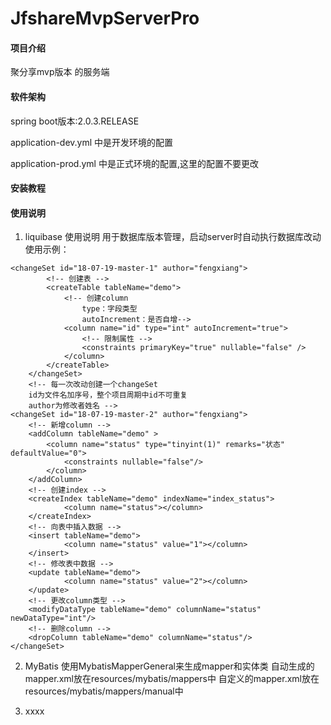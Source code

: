 # JfshareMvpServerPro

#### 项目介绍
聚分享mvp版本 的服务端

#### 软件架构

spring boot版本:2.0.3.RELEASE

application-dev.yml 中是开发环境的配置

application-prod.yml 中是正式环境的配置,这里的配置不要更改

#### 安装教程


#### 使用说明

1. liquibase 使用说明
用于数据库版本管理，启动server时自动执行数据库改动
使用示例：

<!-- 每一次改动创建一个changeSet
		id为文件名加序号，整个项目周期中id不可重复
		author为修改者姓名 -->
    <changeSet id="18-07-19-master-1" author="fengxiang">
    		<!-- 创建表 -->
    		<createTable tableName="demo">
    			<!-- 创建column 
    				type：字段类型
    				autoIncrement：是否自增-->
    			<column name="id" type="int" autoIncrement="true">
    				<!-- 限制属性 -->
            		<constraints primaryKey="true" nullable="false" />
            	</column>
    		</createTable>
    	</changeSet>
    	<!-- 每一次改动创建一个changeSet
		id为文件名加序号，整个项目周期中id不可重复
		author为修改者姓名 -->
    <changeSet id="18-07-19-master-2" author="fengxiang">
    	<!-- 新增column -->
        <addColumn tableName="demo" >
            <column name="status" type="tinyint(1)" remarks="状态" defaultValue="0">
            	<constraints nullable="false"/>
            </column>
        </addColumn>
        <!-- 创建index -->
        <createIndex tableName="demo" indexName="index_status">
        		<column name="status"></column>
        </createIndex>
        <!-- 向表中插入数据 -->
        <insert tableName="demo">
        		<column name="status" value="1"></column>
        </insert>
        <!-- 修改表中数据 -->
        <update tableName="demo">
        		<column name="status" value="2"></column>
        </update>
        <!-- 更改column类型 -->
        <modifyDataType tableName="demo" columnName="status" newDataType="int"/>
        <!-- 删除column -->
        <dropColumn tableName="demo" columnName="status"/>
    </changeSet>
2. MyBatis
	使用MybatisMapperGeneral来生成mapper和实体类
	自动生成的mapper.xml放在resources/mybatis/mappers中
	自定义的mapper.xml放在resources/mybatis/mappers/manual中
	
3. xxxx
